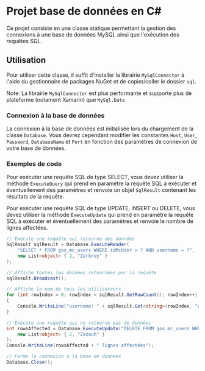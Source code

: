 # Projet base de données en C#

Ce projet consiste en une classe statique permettant la gestion des connexions à une base de données MySQL ainsi que l'exécution des requêtes SQL.

## Utilisation

Pour utiliser cette classe, il suffit d'installer la librairie `MySqlConnector` à l'aide du gestionnaire de packages NuGet et de copier/coller le dossier `sql`.

Note: La librairie `MySqlConnector` est plus performante et supporte plus de plateforme (notament Xamarin) que `MySql.Data`

### Connexion à la base de données

La connexion à la base de données est initialisée lors du chargement de la classe `Database`. Vous devrez cependant modifier les constantes `Host`, `User`, `Password`, `DatabaseName` et `Port` en fonction des paramètres de connexion de votre base de données.

### Exemples de code

Pour exécuter une requête SQL de type SELECT, vous devez utiliser la méthode `ExecuteQuery` qui prend en paramètre la requête SQL à exécuter et éventuellement des paramètres et renvoie un objet `SqlResult` contenant les résultats de la requête.

Pour exécuter une requête SQL de type UPDATE, INSERT ou DELETE, vous devez utiliser la méthode `ExecuteUpdate` qui prend en paramètre la requête SQL à exécuter et éventuellement des paramètres et renvoie le nombre de lignes affectées.

```csharp
// Exécute une requête qui retourne des données
SqlResult sqlResult = Database.ExecuteReader(
    "SELECT * FROM gos_mc_users WHERE idMcUser = ? AND username = ?",
    new List<object> { 2, "Zarkrey" }
);

// Affiche toutes les données retournées par la requête
sqlResult.Broadcast();

// Affiche le nom de tous les utilisateurs
for (int rowIndex = 0; rowIndex < sqlResult.GetRowCount(); rowIndex++)
{
    Console.WriteLine("username: " + sqlResult.Get<string>(rowIndex, "username"));
}

// Exécute une requête qui ne retourne pas de données
int rowsAffected = Database.ExecuteUpdate("DELETE FROM gos_mc_users WHERE idMcUser = ? AND username = ?",
    new List<object> { 2, "Zazouh" }
);
Console.WriteLine(rowsAffected + " lignes affectées");

// Ferme la connexion à la base de données
Database.Close();
```
